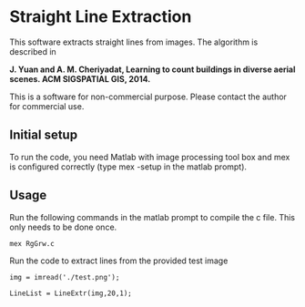 # Straight Line Extraction

This software extracts straight lines from images. The algorithm is described in  

**J. Yuan and A. M. Cheriyadat, Learning to count buildings in diverse aerial scenes. ACM SIGSPATIAL GIS, 2014.**

This is a software for non-commercial purpose. Please contact the author for commercial use.

## Initial setup

To run the code, you need Matlab with image processing tool box and mex is configured correctly (type mex -setup in the matlab prompt).

## Usage

Run the following commands in the matlab prompt to compile the c file. This only needs to be done once.

`mex RgGrw.c` 

Run the code to extract lines from the provided test image 

`img = imread('./test.png');`

`LineList = LineExtr(img,20,1);`
